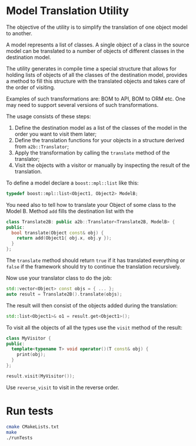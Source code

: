 # Model Translation Utility

The objective of the utility is to simplify the translation of one object model to another.

A model represents a list of classes. A single object of a class in the source model can be translated to a number of objects of different classes in the destination model.

The utility generates in compile time a special structure that allows for holding lists of objects of all the classes of the destination model, provides a method to fill this structure with the translated objects and takes care of the order of visiting.

Examples of such transformations are: BOM to API, BOM to ORM etc. One may need to support several versions of such transformations.

The usage consists of these steps:

1. Define the destination model as a list of the classes of the model in the order you want to visit them later;
1. Define the translation functions for your objects in a structure derived from `a2b::Translator`;
1. Apply the transformation by calling the `translate` method of the translator;
1. Visit the objects with a visitor or manually by inspecting the result of the translation.

To define a model declare a `boost::mpl::list` like this:

```c++
typedef boost::mpl::list<Object1, Object2> ModelB;
```

You need also to tell how to translate your Object of some class to the Model B. Method `add` fills the destination list with the 

```c++
class Translate2B: public a2b::Translator<Translate2B, ModelB> {
public:
  bool translate(Object const& obj) {
    return add(Object1{ obj.x, obj.y });
  }
};
```

The `translate` method should return `true` if it has translated everything or `false`
if the framework should try to continue the translation recursively.

Now use your translator class to do the job:

```c++
std::vector<Object> const objs = { ... };
auto result = Translate2B().translate(objs);
```

The result will then consist of the objects added during the translation:

```c++
std::list<Object1>& o1 = result.get<Object1>();
```

To visit all the objects of all the types use the `visit` method of the result:

```c++
class MyVisitor {
public:
  template<typename T> void operator()(T const& obj) {
    print(obj);
  }
};

result.visit(MyVisitor());
```

Use `reverse_visit` to visit in the reverse order.

# Run tests

```sh
cmake CMakeLists.txt
make
./runTests

```
